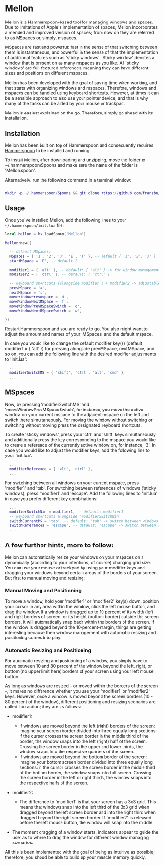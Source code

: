 # Mellon

Mellon is a Hammerspoon-based tool for managing windows and spaces. Due to limitations of Apple's implementation of spaces, Mellon incorporates a mended and improved version of spaces; from now on they are referred to as MSpaces or, simply, mspaces.

MSpaces are fast and powerful: fast in the sense of that switching between them is instantaneous, and powerful in the sense of that the implementation of additional features such as 'sticky windows'. 'Sticky window' denotes a window that is present on as many mspaces as you like. All 'sticky windows' are full-featured references, meaning they can have different sizes and positions on different mspaces.

Mellon has been developed with the goal of saving time when working, and that starts with organizing windows and mspaces. Therefore, windows and mspaces can be handled using keyboard shortcuts. However, at times it can be a sensible approach to also use your pointer device, and that is why many of the tasks can be aided by your mouse or trackpad.

Mellon is easiest explained on the go. Therefore, simply go ahead with its installation.


## Installation

Mellon has been built on top of Hammerspoon and consequently requires [Hammerspoon](https://www.hammerspoon.org/) to be installed and running.

To install Mellon, after downloading and unzipping, move the folder to ~/.hammerspoon/Spoons and make sure the name of the folder is 'Mellon.spoon'. 

Alternatively, run the following command in a terminal window:

```lua

mkdir -p ~/.hammerspoon/Spoons && git clone https://github.com/franzbu/Mellon.spoon.git ~/.hammerspoon/Spoons/Mellon.spoon

```

## Usage

Once you've installed Mellon, add the following lines to your `~/.hammerspoon/init.lua` file:

```lua
local Mellon = hs.loadSpoon('Mellon')

Mellon:new({

  -- default MSpaces:
  MSpaces = { '1', '2', '3', 'E', 'T' }, -- default { '1', '2', '3' }
  startMSpace = 'E', -- default 2

  modifier1 = { 'alt' }, -- default: { 'alt' } -> for window management with mouse (also modifier2)
  modifier2 = { 'ctrl' }, -- default: { 'ctrl' }
   
  -- keyboard shortcuts (alongside modifier 1 + modifier2 -> adjustable) for moving windows to/switching mspaces
  prevMSpace = 'a',
  nextMSpace = 's',
  moveWindowPrevMSpace = 'd',
  moveWindowNextMSpace = 'f',
  moveWindowPrevMSpaceSwitch = 'q',
  moveWindowNextMSpaceSwitch = 'w',

})

```

Restart Hammerspoon and you are ready to go. You also might want to adjust the amount and names of your 'MSpaces' and the default mspace. 

In case you would like to change the default modifier key(s) (default modifier1 = { 'alt' }) for pressing alongside prevMSpace, nextMSpace, and so on, you can add the following line with the desired modifier adjustments to 'init.lua':

```lua
  ...
  modifierSwitchMS = { 'shift', 'ctrl', 'alt', 'cmd' },
  ...
```
## MSpaces

Now, by pressing 'modifierSwitchMS' and 'moveWindowPrevMSpaceSwitch', for instance, you move the active window on your current mspace to the adjacent mspace on the left and switch there simultaneously. For moving the window without switching or switching without moving press the designated keyboard shortcuts.

To create 'sticky windows', press your 'ctrl' and 'shift' keys simultaneously and additionally press the key corresponding to the mspace you would like to create a reference of the currently active window on, for instance, '3'. In case you would like to adjust the modifier keys, add the following line to your 'init.lua':

```lua
  ...
  modifierReference = { 'alt', 'ctrl' },
  ...
```

For switching between all windows on your current mspace, press 'modifier1' and 'tab'. For switching between references of windows ('sticky windows), press 'modifier1' and 'escape'. Add the following lines to 'init.lua' in case you prefer different key combinations:

```lua
  ...
  modifierSwitchWin = modifier1, -- default: modifier1
  -- keyboard shortcuts alongside 'modifierSwitchWin'
  switchCurrentMS = 'tab', -- default: 'tab' -> switch between windows of current mspace
  switchReferences = 'escape', -- default: 'escape' -> switch between references of same window, which by design are on different mspaces
  ...
```

## A few further hints, more to follow:

Mellon can automatically resize your windows on your mspaces on a dynamically (according to your intentions, of course) changing grid size. You can use your mouse or trackpad by using your modifier keys and dragging your windows beyond certain areas of the borders of your screen. But first to manual moving and resizing:


### Manual Moving and Positioning

To move a window, hold your 'modifier1' or 'modifier2' key(s) down, position your cursor in any area within the window, click the left mouse button, and drag the window. If a window is dragged up to 10 percent of its width (left and right borders of screen) or its height (bottom border) outside the screen borders, it will automatically snap back within the borders of the screen. If the window is dragged beyond the 10-percent-margin, things are getting interesting because then window management with automatic resizing and positioning comes into play.

### Automatic Resizing and Positioning 

For automatic resizing and positioning of a window, you simply have to move between 10 and 80 percent of the window beyond the left, right, or bottom (no upper limit here) borders of your screen using your left mouse button. 

As long as windows are resized - or moved within the borders of the screen -, it makes no difference whether you use your 'modifier1' or 'modifier2' keys. However, once a window is moved beyond the screen borders (10 - 80 percent of the window), different positioning and resizing scenarios are called into action; they are as follows:

* modifier1: 
  * If windows are moved beyond the left (right) borders of the screen: imagine your screen border divided into three equally long sections: if the cursor crosses the screen border in the middle third of the border, the window snaps into the left (right) half of the screen. Crossing the screen border in the upper and lower thirds, the window snaps into the respective quarters of the screen.
  * If windows are moved beyond the bottom border of the screen: imagine your bottom screen border divided into three equally long sections: if the cursor crosses the screen border in the middle third of the bottom border, the window snaps into full screen. Crossing the screen border in the left or right thirds, the window snaps into the respective halfs of the screen.

* modifier2: 
  * The difference to 'modifier1' is that your screen has a 3x3 grid. This means that windows snap into the left third of the 3x3 grid when dragged beyond the left screen border and into the right third when dragged beyond the right screen border. If 'modifier2' is released before the left mouse button, the window will snap into the middle.
 
* The moment dragging of a window starts, indicators appear to guide the user as to where to drag the window for different window managing scenarios.

All this is been implemented with the goal of being as intuitive as possible; therefore, you shoud be able to build up your muscle memory quickly.

